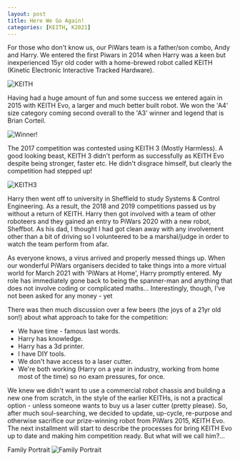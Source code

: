 ```yaml
---
layout: post
title: Here We Go Again!
categories: [KEITH, K2021]
---
```


For those who don't know us, our PiWars team is a father/son combo, Andy and Harry. We entered the first Piwars in 2014 when Harry was a keen but inexperienced 15yr old coder with a home-brewed robot called KEITH (Kinetic Electronic Interactive Tracked Hardware). 

![KEITH](http://keiththerobot.uk/images/DSC04940-adjusted--web.jpg "KEITH")

Having had a huge amount of fun and some success we entered again in 2015 with KEITH Evo, a larger and much better built robot. We won the 'A4' size category coming second overall to the 'A3' winner and legend that is Brian Corteil.

![Winner!](http://keiththerobot.uk/images/Evo-winner.png "KEITH Evo - Winner!")

The 2017 competition was contested using KEITH 3 (Mostly Harmless). A good looking beast, KEITH 3 didn't perform as successfully as KEITH Evo despite being stronger, faster etc. He didn't disgrace himself, but clearly the competition had stepped up! 

![KEITH3](http://keiththerobot.uk/images/DSC07618.JPG "KEITH3")

Harry then went off to university in Sheffield to study Systems & Control Engineering. As a result, the 2018 and 2019 competitions passed us by without a return of KEITH. Harry then got involved with a team of other roboteers and they gained an entry to PiWars 2020 with a new robot, Sheffbot. As his dad, I thought I had got clean away with any involvement other than a bit of driving so I volunteered to be a marshal/judge in order to watch the team perform from afar.

As everyone knows, a virus arrived and properly messed things up. When our wonderful PiWars organisers decided to take things into a more virtual world for March 2021 with 'PiWars at Home', Harry promptly entered. My role has immediately gone back to being the spanner-man and anything that does not involve coding or complicated maths... Interestingly, though, I've not been asked for any money - yet

There was then much discussion over a few beers (the joys of a 21yr old son!) about what approach to take for the competition:
- We have time - famous last words.
- Harry has knowledge.
- Harry has a 3d printer.
- I have DIY tools.
- We don't have access to a laser cutter.
- We're both working (Harry on a year in industry, working from home most of the time) so no exam pressures, for once.
          
We knew we didn't want to use a commercial robot chassis and building a new one from scratch, in the style of the earlier KEITHs, is not a practical option - unless someone wants to buy us a laser cutter (pretty please). So, after much soul-searching, we decided to update, up-cycle, re-purpose and otherwise sacrifice our prize-winning robot from PiWars 2015, KEITH Evo. The next installment will start to describe the processes for bring KEITH Evo up to date and making him competition ready. But what will we call him?...

Family Portrait
![Family Portrait](http://keiththerobot.uk/images/IMG_0915.JPG "Family Portrait")
